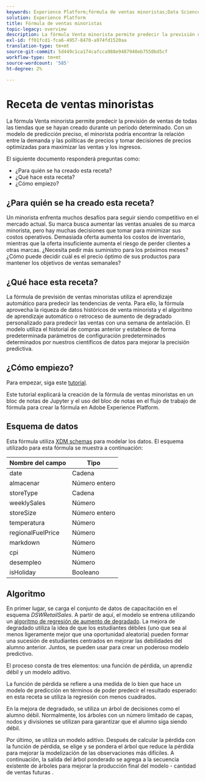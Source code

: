 ```yaml
---
keywords: Experience Platform;fórmula de ventas minoristas;Data Science Workspace;temas populares;fórmulas;fórmula de generación previa
solution: Experience Platform
title: Fórmula de ventas minoristas
topic-legacy: overview
description: La fórmula Venta minorista permite predecir la previsión de ventas de todas las tiendas que se hayan creado durante un período determinado. Con un modelo de predicción preciso, el minorista podría encontrar la relación entre la demanda y las políticas de precios y tomar decisiones de precios optimizadas para maximizar las ventas y los ingresos.
exl-id: ff01fcd1-fca6-4957-8470-a974fd1520aa
translation-type: tm+mt
source-git-commit: 5d449c1ca174cafcca988e9487940eb7550bd5cf
workflow-type: tm+mt
source-wordcount: '585'
ht-degree: 2%

---
```


# Receta de ventas minoristas

La fórmula Venta minorista permite predecir la previsión de ventas de todas las tiendas que se hayan creado durante un período determinado. Con un modelo de predicción preciso, el minorista podría encontrar la relación entre la demanda y las políticas de precios y tomar decisiones de precios optimizadas para maximizar las ventas y los ingresos.

El siguiente documento responderá preguntas como:
* ¿Para quién se ha creado esta receta?
* ¿Qué hace esta receta?
* ¿Cómo empiezo?

## ¿Para quién se ha creado esta receta?

Un minorista enfrenta muchos desafíos para seguir siendo competitivo en el mercado actual. Su marca busca aumentar las ventas anuales de su marca minorista, pero hay muchas decisiones que tomar para minimizar sus costos operativos. Demasiada oferta aumenta los costos de inventario, mientras que la oferta insuficiente aumenta el riesgo de perder clientes a otras marcas. ¿Necesita pedir más suministro para los próximos meses? ¿Cómo puede decidir cuál es el precio óptimo de sus productos para mantener los objetivos de ventas semanales?

## ¿Qué hace esta receta?

La fórmula de previsión de ventas minoristas utiliza el aprendizaje automático para predecir las tendencias de venta. Para ello, la fórmula aprovecha la riqueza de datos históricos de venta minorista y el algoritmo de aprendizaje automático o retroceso de aumento de degradado personalizado para predecir las ventas con una semana de antelación. El modelo utiliza el historial de compras anterior y establece de forma predeterminada parámetros de configuración predeterminados determinados por nuestros científicos de datos para mejorar la precisión predictiva.

## ¿Cómo empiezo?

Para empezar, siga este [tutorial](../jupyterlab/create-a-recipe.md).

Este tutorial explicará la creación de la fórmula de ventas minoristas en un bloc de notas de Jupyter y el uso del bloc de notas en el flujo de trabajo de fórmula para crear la fórmula en Adobe Experience Platform.

## Esquema de datos

Esta fórmula utiliza [XDM schemas](../../xdm/schema/field-dictionary.md) para modelar los datos. El esquema utilizado para esta fórmula se muestra a continuación:

| Nombre del campo | Tipo |
--- | ---
| date | Cadena |
| almacenar | Número entero |
| storeType | Cadena |
| weeklySales | Número |
| storeSize | Número entero |
| temperatura | Número |
| regionalFuelPrice | Número |
| markdown | Número |
| cpi | Número |
| desempleo | Número |
| isHoliday | Booleano |


## Algoritmo

En primer lugar, se carga el conjunto de datos de capacitación en el esquema *DSWRetailSales*. A partir de aquí, el modelo se entrena utilizando un [algoritmo de regresión de aumento de degradado](https://scikit-learn.org/stable/modules/generated/sklearn.ensemble.GradientBoostingRegressor.html). La mejora de degradado utiliza la idea de que los estudiantes débiles (uno que sea al menos ligeramente mejor que una oportunidad aleatoria) pueden formar una sucesión de estudiantes centrados en mejorar las debilidades del alumno anterior. Juntos, se pueden usar para crear un poderoso modelo predictivo.

El proceso consta de tres elementos: una función de pérdida, un aprendiz débil y un modelo aditivo.

La función de pérdida se refiere a una medida de lo bien que hace un modelo de predicción en términos de poder predecir el resultado esperado: en esta receta se utiliza la regresión con menos cuadrados.

En la mejora de degradado, se utiliza un árbol de decisiones como el alumno débil. Normalmente, los árboles con un número limitado de capas, nodos y divisiones se utilizan para garantizar que el alumno siga siendo débil.

Por último, se utiliza un modelo aditivo. Después de calcular la pérdida con la función de pérdida, se elige y se pondera el árbol que reduce la pérdida para mejorar la modelización de las observaciones más difíciles. A continuación, la salida del árbol ponderado se agrega a la secuencia existente de árboles para mejorar la producción final del modelo - cantidad de ventas futuras .

